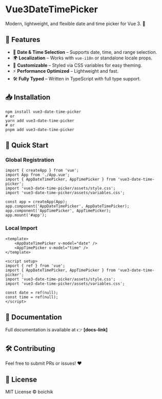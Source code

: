 # Vue3DateTimePicker

Modern, lightweight, and flexible date and time picker for Vue 3. 🚀

## 📌 Features

- 📆 **Date & Time Selection** – Supports date, time, and range selection.
- 🌍 **Localization** – Works with `vue-i18n` or standalone locale props.
- 🎨 **Customizable** – Styled via CSS variables for easy theming.
- ⚡ **Performance Optimized** – Lightweight and fast.
- 🛠️ **Fully Typed** – Written in TypeScript with full type support.

## 📥 Installation

    npm install vue3-date-time-picker
    # or
    yarn add vue3-date-time-picker
    # or
    pnpm add vue3-date-time-picker

## 🚀 Quick Start

### **Global Registration**

    import { createApp } from 'vue';
    import App from './App.vue';
    import { AppDateTimePicker, AppTimePicker } from 'vue3-date-time-picker';
    import 'vue3-date-time-picker/assets/style.css';
    import 'vue3-date-time-picker/assets/variables.css';

    const app = createApp(App);
    app.component('AppDateTimePicker', AppDateTimePicker);
    app.component('AppTimePicker', AppTimePicker);
    app.mount('#app');

### **Local Import**

    <template>
        <AppDateTimePicker v-model="date" />
        <AppTimePicker v-model="time" />
    </template>

    <script setup>
    import { ref } from 'vue';
    import { AppDateTimePicker, AppTimePicker } from 'vue3-date-time-picker';
    import 'vue3-date-time-picker/assets/style.css';
    import 'vue3-date-time-picker/assets/variables.css';

    const date = ref(null);
    const time = ref(null);
    </script>

## 📖 Documentation

Full documentation is available at 👉 **[docs-link]**

## 🛠️ Contributing

Feel free to submit PRs or issues! ❤️

## 📜 License

MIT License © boichik
